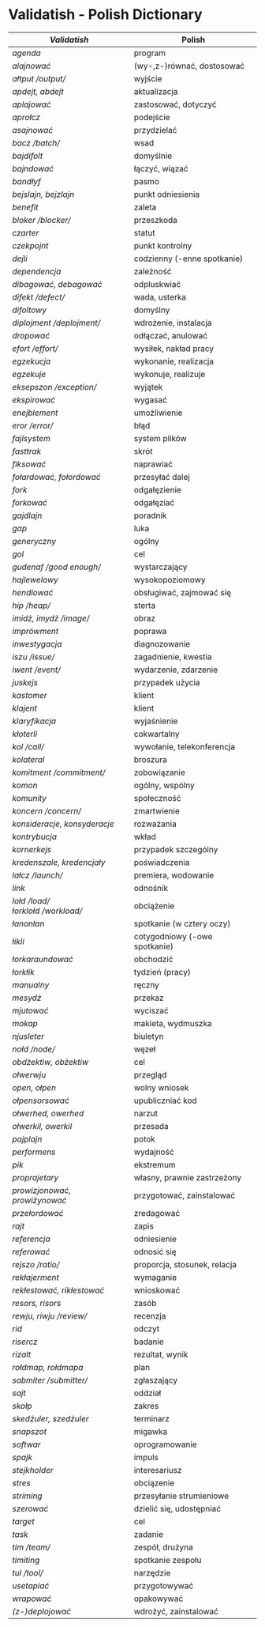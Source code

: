 # Validatish - Polish Dictionary

*Validatish* | Polish
--- | ---
*agenda* | program
*alajnować* | (wy-,z-)równać, dostosować
*ałtput /output/* |	wyjście
*apdejt, abdejt* | aktualizacja
*aplajować* | zastosować, dotyczyć
*aprołcz* | podejście
*asajnować* | przydzielać
*bacz /batch/* | wsad
*bajdifolt* | domyślnie
*bajndować* |	łączyć, wiązać
*bandłyf* | pasmo
*bejslajn, bejzlajn* | punkt odniesienia
*benefit* |	zaleta
*bloker /blocker/* | przeszkoda
*czarter* | statut
*czekpojnt* | punkt kontrolny
*dejli* | codzienny (-enne spotkanie)
*dependencja* |	zależność
*dibagować, debagować* | odpluskwiać
*difekt /defect/* | wada, usterka
*difoltowy* | domyślny
*diplojment /deplojment/* | wdrożenie, instalacja
*dropować* | odłączać, anulować
*efort /effort/* | wysiłek, nakład pracy
*egzekucja*	| wykonanie, realizacja
*egzekuje* | wykonuje, realizuje
*eksepszon /exception/* |	wyjątek
*ekspirować* | wygasać
*enejblement* | umożliwienie
*eror /error/* |	błąd
*fajlsystem* | system plików
*fasttrak* | skrót
*fiksować* | naprawiać
*fołardować, fołordować* | przesyłać dalej
*fork* |	odgałęzienie
*forkować* |	odgałęziać
*gajdlajn* | poradnik
*gap* | luka
*generyczny* | ogólny
*gol* | cel
*gudenaf /good enough/* | wystarczający
*hajlewelowy* | wysokopoziomowy
*hendlować* | obsługiwać, zajmować się
*hip /heap/* | sterta
*imidż, imydż /image/* | obraz
*imprówment* | poprawa
*inwestygacja* |	diagnozowanie
*iszu /issue/* | zagadnienie, kwestia
*iwent /event/* | wydarzenie, zdarzenie
*juskejs* | przypadek użycia
*kastomer* | klient
*klajent* | klient
*klaryfikacja* | wyjaśnienie
*kłoterli* | cokwartalny
*kol /call/* | wywołanie, telekonferencja
*kolateral* | broszura
*komitment /commitment/* | zobowiązanie
*komon* | ogólny, wspólny
*komunity* |społeczność
*koncern /concern/* |zmartwienie
*konsideracje, konsyderacje* | rozważania
*kontrybucja* |	wkład
*kornerkejs* | przypadek szczególny
*kredenszale, kredencjały* | poświadczenia
*lałcz /launch/* | premiera, wodowanie
*link* | odnośnik
*lołd /load/<br>łorklołd /workload/* | obciążenie
*łanonłan* | spotkanie (w cztery oczy)
*łikli* | cotygodniowy (-owe spotkanie)
*łorkaraundować* |	obchodzić
*łorkłik* | tydzień (pracy)
*manualny* | ręczny
*mesydż* | przekaz
*mjutować* | wyciszać
*mokap* |	makieta, wydmuszka
*njusleter* | biuletyn
*nołd /node/* | węzeł
*obdżektiw, obżektiw* | cel
*ołwerwju* | przegląd
*open, ołpen* | wolny wniosek
*ołpensorsować* | upubliczniać kod
*ołwerhed, owerhed* | narzut
*ołwerkil, owerkil* | przesada
*pajplajn* | potok
*performens* | wydajność
*pik* | ekstremum
*proprajetary* | własny, prawnie zastrzeżony
*prowizjonować, prowiżynować* | przygotować, zainstalować
*przełordować* | zredagować
*rajt* | zapis
*referencja* | odniesienie
*referować* | odnosić się
*rejszo /ratio/* | proporcja, stosunek, relacja
*rekłajerment* | wymaganie
*rekłestować, rikłestować* | wnioskować
*resors, risors* | zasób
*rewju, riwju /review/* | recenzja
*rid* | odczyt
*risercz* | badanie
*rizalt* | rezultat, wynik
*rołdmap, rołdmapa* | plan
*sabmiter /submitter/* | zgłaszający
*sajt* | oddział
*skołp* | zakres
*skedżuler, szedżuler* | terminarz
*snapszot* | migawka
*softwar* | oprogramowanie
*spajk* | impuls
*stejkholder* | interesariusz
*stres* | obciązenie
*striming* | przesyłanie strumieniowe
*szerować* | dzielić się, udostępniać
*target* | cel
*task* | zadanie
*tim /team/* | zespół, drużyna
*timiting* | spotkanie zespołu
*tul /tool/* | narzędzie
*usetapiać* | przygotowywać
*wrapować* | opakowywać
*(z-)deplojować* | wdrożyć, zainstalować
